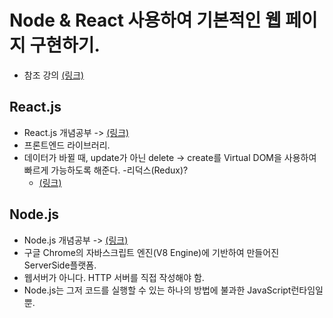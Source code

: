 # Node & React 사용하여 기본적인 웹 페이지 구현하기.

- 참조 강의 [(링크)](https://www.inflearn.com/course/%EB%94%B0%EB%9D%BC%ED%95%98%EB%A9%B0-%EB%B0%B0%EC%9A%B0%EB%8A%94-%EB%85%B8%EB%93%9C-%EB%A6%AC%EC%95%A1%ED%8A%B8-%EA%B8%B0%EB%B3%B8/dashboard)

## React.js
- React.js 개념공부 -> [(링크)](https://velopert.com/3612)
- 프론트엔드 라이브러리.
- 데이터가 바뀔 때, update가 아닌 delete -> create를 Virtual DOM을 사용하여 빠르게 가능하도록 해준다.
  -리덕스(Redux)?
    - [(링크)](https://velopert.com/3528)

## Node.js
- Node.js 개념공부 -> [(링크)](https://velopert.com/133)
- 구글 Chrome의 자바스크립트 엔진(V8 Engine)에 기반하여 만들어진 ServerSide플랫폼.
- 웹서버가 아니다. HTTP 서버를 직접 작성해야 함.
- Node.js는 그저 코드를 실행할 수 있는 하나의 방법에 불과한 JavaScript런타임일 뿐.
